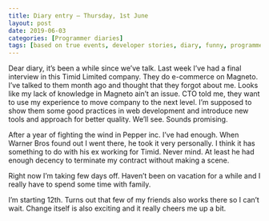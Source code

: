 ```yaml
---
title: Diary entry – Thursday, 1st June
layout: post
date: 2019-06-03
categories: [Programmer diaries]
tags: [based on true events, developer stories, diary, funny, programmer]
---
```


Dear diary, it’s been a while since we’ve talk. Last week I’ve had a final interview in this Timid Limited company. They do e-commerce on Magneto. I’ve talked to them month ago and thought that they forgot about me. Looks like my lack of knowledge in Magneto ain’t an issue. CTO told me, they want to use my experience to move company to the next level. I’m supposed to show them some good practices in web development and introduce new tools and approach for better quality. We’ll see. Sounds promising.

After a year of fighting the wind in Pepper inc. I’ve had enough. When Warner Bros found out I went there, he took it very personally. I think it has something to do with his ex working for Timid. Never mind. At least he had enough decency to terminate my contract without making a scene.

Right now I’m taking few days off. Haven’t been on vacation for a while and I really have to spend some time with family.

I’m starting 12th. Turns out that few of my friends also works there so I can’t wait. Change itself is also exciting and it really cheers me up a bit.
